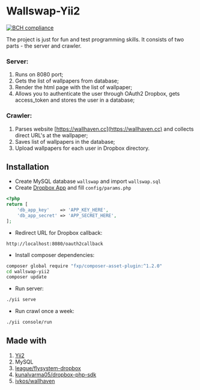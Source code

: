 # Wallswap-Yii2

[![BCH compliance](https://bettercodehub.com/edge/badge/o-shabashov/wallswap-yii2?branch=master)](https://bettercodehub.com/)

The project is just for fun and test programming skills. It consists of two parts - the server and crawler.

### Server:
1. Runs on 8080 port;
2. Gets the list of wallpapers from database;
3. Render the html page with the list of wallpaper;
4. Allows you to authenticate the user through OAuth2 Dropbox, gets access_token and stores the user in a database;

### Crawler:
1. Parses website [https://wallhaven.cc](https://wallhaven.cc) and collects direct URL's at the wallpaper;
2. Saves list of wallpapers in the database;
3. Upload wallpapers for each user in Dropbox directory.

## Installation
* Create MySQL database `wallswap` and import `wallswap.sql`
* Create [Dropbox App](https://www.dropbox.com/developers/apps/create) and fill `config/params.php`
```php
<?php
return [
    'db_app_key'    => 'APP_KEY_HERE',
    'db_app_secret' => 'APP_SECRET_HERE',
];
```
* Redirect URL for Dropbox callback:
```
http://localhost:8080/oauth2callback
```
* Install composer dependencies:
```bash
composer global require "fxp/composer-asset-plugin:^1.2.0"
cd wallswap-yii2
composer update
```
* Run server:
```bash
./yii serve
```
* Run crawl once a week:
```bash
./yii console/run
```

## Made with
1. [Yii2](https://github.com/yiisoft/yii2)
2. MySQL
3. [league/flysystem-dropbox](https://github.com/thephpleague/flysystem)
4. [kunalvarma05/dropbox-php-sdk](https://github.com/kunalvarma05/dropbox-php-sdk)
5. [ivkos/wallhaven](https://github.com/ivkos/wallhaven4php)
